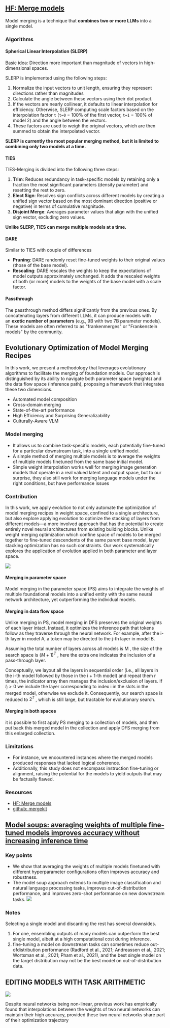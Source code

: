 
## [HF: Merge models](https://huggingface.co/blog/mlabonne/merge-models)

Model merging is a technique that **combines two or more LLMs** into a single model.

### Algorithms

#### **Spherical Linear Interpolation** (SLERP)

Basic idea: Direction more important than magnitude of vectors in high-dimensional spaces.

SLERP is implemented using the following steps:

1. Normalize the input vectors to unit length, ensuring they represent directions rather than magnitudes
2. Calculate the angle between these vectors using their dot product.
3. If the vectors are nearly collinear, it defaults to linear interpolation for efficiency. Otherwise, SLERP computing scale factors based on the interpolation factor `t` (`t=0` = 100% of the first vector, `t=1` = 100% of model 2) and the angle between the vectors.
4. These factors are used to weigh the original vectors, which are then summed to obtain the interpolated vector.

**SLERP is currently the most popular merging method, but it is limited to combining only two models at a time.**

#### TIES

TIES-Merging is divided into the following three steps:

1. **Trim**: Reduces redundancy in task-specific models by retaining only a fraction the most significant parameters (density parameter) and resetting the rest to zero.
2. **Elect Sign**: Resolves sign conflicts across different models by creating a unified sign vector based on the most dominant direction (positive or negative) in terms of cumulative magnitude.
3. **Disjoint Merge**: Averages parameter values that align with the unified sign vector, excluding zero values.

**Unlike SLERP, TIES can merge multiple models at a time.**

#### DARE

Similar to TIES with couple of differences

- **Pruning**: DARE randomly reset fine-tuned weights to their original values (those of the base model).
- **Rescaling**: DARE rescales the weights to keep the expectations of model outputs approximately unchanged. It adds the rescaled weights of both (or more) models to the weights of the base model with a scale factor.

#### Passthrough

The passthrough method differs significantly from the previous ones. By concatenating layers from different LLMs, it can produce models with an **exotic number of parameters** (e.g., 9B with two 7B parameter models). These models are often referred to as "frankenmerges" or "Frankenstein models" by the community.



## Evolutionary Optimization of Model Merging Recipes

In this work, we present a methodology that leverages evolutionary algorithms to facilitate the merging of foundation models. Our approach is distinguished by its ability to navigate both parameter space (weights) and the data flow space (inference path), proposing a framework that integrates these two dimensions.

- Automated model composition
- Cross-domain merging
- State-of-the-art performance
- High Efficiency and Surprising Generalizability
- Culturally-Aware VLM

### Model merging

- It allows us to combine task-specific models, each potentially fine-tuned for a particular downstream task, into a single unified model.
- A simple method of merging multiple models is to average the weights of multiple models finetuned from the same base initial model.
- Simple weight interpolation works well for merging image generation models that operate in a real valued latent and output space, but to our surprise, they also still work for merging language models under the right conditions, but have performance issues

### Contribution
In this work, we apply evolution to not only automate the optimization of model merging recipes in weight space, confined to a single architecture, but also explore applying evolution to optimize the stacking of layers from different models—a more involved approach that has the potential to create entirely novel neural architectures from existing building blocks. 
Unlike weight merging optimization which confine space of models to be merged together to fine-tuned descendents of the same parent base model, layer stacking optimization has no such constraints. 
Our work systematically explores the application of evolution applied in both parameter and layer space.


![](attachments/6c330c59c9ab042463ad1dd1073fc70a_MD5.jpeg)

#### Merging in parameter space

Model merging in the parameter space (PS) aims to integrate the weights of multiple foundational models into a unified entity with the same neural network architecture, yet outperforming the individual models.

#### Merging in data flow space

Unlike merging in PS, model merging in DFS preserves the original weights of each layer intact. Instead, it optimizes the inference path that tokens follow as they traverse through the neural network. For example, after the i-th layer in model A, a token may be directed to the j-th layer in model B.

Assuming the total number of layers across all models is M , the size of the search space is $(M + 1)^T$ , here the extra one indicates the inclusion of a pass-through layer.

Conceptually, we layout all the layers in sequential order (i.e., all layers in the i-th model followed by those in the i + 1-th model) and repeat them r times, the indicator array then manages the inclusion/exclusion of layers. If $I_i > 0$ we include the layer corresponding to index i in the slots in the merged model, otherwise we exclude it. Consequently, our search space is reduced to $2^T$ , which is still large, but tractable for evolutionary search.

#### Merging in both spaces

it is possible to first apply PS merging to a collection of models, and then put back this merged model in the collection and apply DFS merging from this enlarged collection.


### Limitations

- For instance, we encountered instances where the merged models produced responses that lacked logical coherence. 
- Additionally, this study does not encompass instruction fine-tuning or alignment, raising the potential for the models to yield outputs that may be factually flawed.
### Resources
- [HF: Merge models](https://huggingface.co/blog/mlabonne/merge-models)
- [github: mergekit](https://github.com/arcee-ai/mergekit) 

## [Model soups: averaging weights of multiple fine-tuned models improves accuracy without increasing inference time](https://arxiv.org/pdf/2203.05482.pdf)

### Key points
- We show that averaging the weights of multiple models finetuned with different hyperparameter configurations often improves accuracy and robustness.
- The model soup approach extends to multiple image classification and natural language processing tasks, improves out-of-distribution performance, and improves zero-shot performance on new downstream tasks.
![](attachments/206b9888276b85cbe9ef44ceca1395a4_MD5.jpeg)

### Notes
Selecting a single model and discarding the rest has several downsides. 
1. For one, ensembling outputs of many models can outperform the best single model, albeit at a high computational cost during inference. 
2. fine-tuning a model on downstream tasks can sometimes reduce out-ofdistribution performance (Radford et al., 2021; Andreassen et al., 2021; Wortsman et al., 2021; Pham et al., 2021), and the best single model on the target distribution may not be the best model on out-of-distribution data.


## EDITING MODELS WITH TASK ARITHMETIC

![](attachments/37ea4fed78023f42e13a9e3cadc7fa92_MD5.jpeg)

Despite neural networks being non-linear, previous work has empirically found that interpolations between the weights of two neural networks can maintain their high accuracy, provided these two neural networks share part of their optimization trajectory